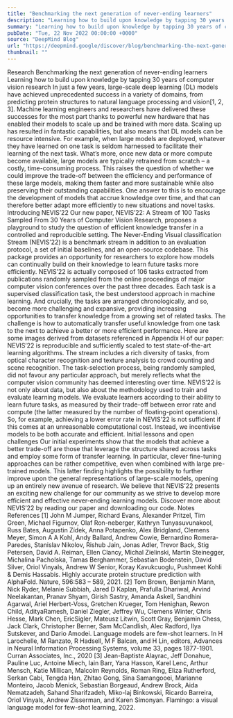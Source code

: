 ```yaml
---
title: "Benchmarking the next generation of never-ending learners"
description: "Learning how to build upon knowledge by tapping 30 years of computer vision research"
summary: "Learning how to build upon knowledge by tapping 30 years of computer vision research"
pubDate: "Tue, 22 Nov 2022 00:00:00 +0000"
source: "DeepMind Blog"
url: "https://deepmind.google/discover/blog/benchmarking-the-next-generation-of-never-ending-learners/"
thumbnail: ""
---
```


Research
Benchmarking the next generation of never-ending learners
Learning how to build upon knowledge by tapping 30 years of computer vision research
In just a few years, large-scale deep learning (DL) models have achieved unprecedented success in a variety of domains, from predicting protein structures to natural language processing and vision[1, 2, 3]. Machine learning engineers and researchers have delivered these successes for the most part thanks to powerful new hardware that has enabled their models to scale up and be trained with more data.
Scaling up has resulted in fantastic capabilities, but also means that DL models can be resource intensive. For example, when large models are deployed, whatever they have learned on one task is seldom harnessed to facilitate their learning of the next task. What’s more, once new data or more compute become available, large models are typically retrained from scratch – a costly, time-consuming process.
This raises the question of whether we could improve the trade-off between the efficiency and performance of these large models, making them faster and more sustainable while also preserving their outstanding capabilities. One answer to this is to encourage the development of models that accrue knowledge over time, and that can therefore better adapt more efficiently to new situations and novel tasks.
Introducing NEVIS’22
Our new paper, NEVIS’22: A Stream of 100 Tasks Sampled From 30 Years of Computer Vision Research, proposes a playground to study the question of efficient knowledge transfer in a controlled and reproducible setting. The Never-Ending Visual classification Stream (NEVIS’22) is a benchmark stream in addition to an evaluation protocol, a set of initial baselines, and an open-source codebase. This package provides an opportunity for researchers to explore how models can continually build on their knowledge to learn future tasks more efficiently.
NEVIS’22 is actually composed of 106 tasks extracted from publications randomly sampled from the online proceedings of major computer vision conferences over the past three decades. Each task is a supervised classification task, the best understood approach in machine learning. And crucially, the tasks are arranged chronologically, and so, become more challenging and expansive, providing increasing opportunities to transfer knowledge from a growing set of related tasks. The challenge is how to automatically transfer useful knowledge from one task to the next to achieve a better or more efficient performance.
Here are some images derived from datasets referenced in Appendix H of our paper:
NEVIS’22 is reproducible and sufficiently scaled to test state-of-the-art learning algorithms. The stream includes a rich diversity of tasks, from optical character recognition and texture analysis to crowd counting and scene recognition. The task-selection process, being randomly sampled, did not favour any particular approach, but merely reflects what the computer vision community has deemed interesting over time.
NEVIS’22 is not only about data, but also about the methodology used to train and evaluate learning models. We evaluate learners according to their ability to learn future tasks, as measured by their trade-off between error rate and compute (the latter measured by the number of floating-point operations). So, for example, achieving a lower error rate in NEVIS’22 is not sufficient if this comes at an unreasonable computational cost. Instead, we incentivise models to be both accurate and efficient.
Initial lessons and open challenges
Our initial experiments show that the models that achieve a better trade-off are those that leverage the structure shared across tasks and employ some form of transfer learning. In particular, clever fine-tuning approaches can be rather competitive, even when combined with large pre-trained models. This latter finding highlights the possibility to further improve upon the general representations of large-scale models, opening up an entirely new avenue of research. We believe that NEVIS’22 presents an exciting new challenge for our community as we strive to develop more efficient and effective never-ending learning models.
Discover more about NEVIS’22 by reading our paper and downloading our code.
Notes
References
[1] John M Jumper, Richard Evans, Alexander Pritzel, Tim Green, Michael Figurnov, Olaf Ron-neberger, Kathryn Tunyasuvunakool, Russ Bates, Augustin Zídek, Anna Potapenko, Alex Bridgland, Clemens Meyer, Simon A A Kohl, Andy Ballard, Andrew Cowie, Bernardino Romera-Paredes, Stanislav Nikolov, Rishub Jain, Jonas Adler, Trevor Back, Stig Petersen, David A. Reiman, Ellen Clancy, Michal Zielinski, Martin Steinegger, Michalina Pacholska, Tamas Berghammer, Sebastian Bodenstein, David Silver, Oriol Vinyals, Andrew W Senior, Koray Kavukcuoglu, Pushmeet Kohli & Demis Hassabis. Highly accurate protein structure prediction with AlphaFold. Nature, 596:583 – 589, 2021.
[2] Tom Brown, Benjamin Mann, Nick Ryder, Melanie Subbiah, Jared D Kaplan, Prafulla Dhariwal, Arvind Neelakantan, Pranav Shyam, Girish Sastry, Amanda Askell, Sandhini Agarwal, Ariel Herbert-Voss, Gretchen Krueger, Tom Henighan, Rewon Child, AdityaRamesh, Daniel Ziegler, Jeffrey Wu, Clemens Winter, Chris Hesse, Mark Chen, EricSigler, Mateusz Litwin, Scott Gray, Benjamin Chess, Jack Clark, Christopher Berner, Sam McCandlish, Alec Radford, Ilya Sutskever, and Dario Amodei. Language models are few-shot learners. In H Larochelle, M Ranzato, R Hadsell, M F Balcan, and H Lin, editors, Advances in Neural Information Processing Systems, volume 33, pages 1877-1901. Curran Associates, Inc., 2020
[3] Jean-Baptiste Alayrac, Jeff Donahue, Pauline Luc, Antoine Miech, Iain Barr, Yana Hasson, Karel Lenc, Arthur Mensch, Katie Millican, Malcolm Reynolds, Roman Ring, Eliza Rutherford, Serkan Cabi, Tengda Han, Zhitao Gong, Sina Samangooei, Marianne Monteiro, Jacob Menick, Sebastian Borgeaud, Andrew Brock, Aida Nematzadeh, Sahand Sharifzadeh, Miko-laj Binkowski, Ricardo Barreira, Oriol Vinyals, Andrew Zisserman, and Karen Simonyan. Flamingo: a visual language model for few-shot learning, 2022.